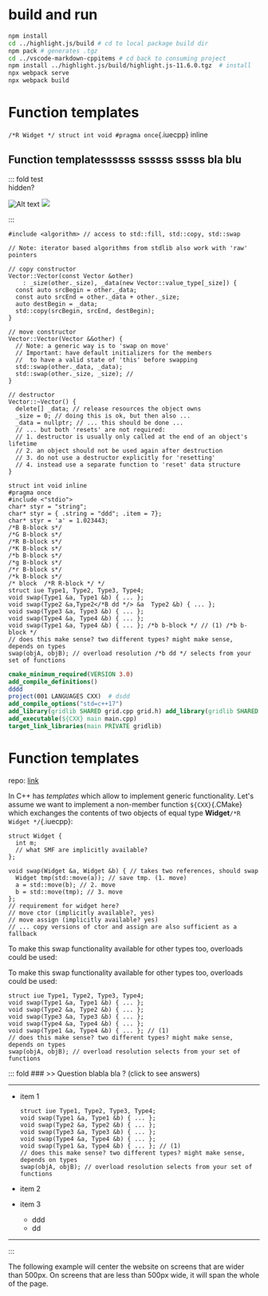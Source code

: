 # build and run
```bash
npm install 
cd ../highlight.js/build # cd to local package build dir
npm pack # generates .tgz
cd ../vscode-markdown-cppitems # cd back to consuming project
npm install ../highlight.js/build/highlight.js-11.6.0.tgz  # install
npx webpack serve
npx webpack build 
```


# Function templates



`/*R Widget */ struct int void #pragma once`{.iuecpp} inline

## Function templatessssss  ssssss  sssss bla blu

::: fold test  
hidden?

![Alt text](https://raw.github.com/specialorange/FDXCM/master/doc/controllers_brief.svg)
![](https://cdn.sstatic.net/Img/teams/teams-illo-free-sidebar-promo.svg?v=47faa659a05e)

:::

```iuecpp
#include <algorithm> // access to std::fill, std::copy, std::swap

// Note: iterator based algorithms from stdlib also work with 'raw' pointers

// copy constructor
Vector::Vector(const Vector &other)
    : _size(other._size), _data(new Vector::value_type[_size]) {
  const auto srcBegin = other._data; 
  const auto srcEnd = other._data + other._size; 
  auto destBegin = _data; 
  std::copy(srcBegin, srcEnd, destBegin);
}

// move constructor
Vector::Vector(Vector &&other) {
  // Note: a generic way is to 'swap on move'
  // Important: have default initializers for the members
  //  to have a valid state of 'this' before swapping
  std::swap(other._data, _data);
  std::swap(other._size, _size); //
}

// destructor
Vector::~Vector() {
  delete[] _data; // release resources the object owns
  _size = 0; // doing this is ok, but then also ...
  _data = nullptr; // ... this should be done ...
  // ... but both 'resets' are not required:
  // 1. destructor is usually only called at the end of an object's lifetime 
  // 2. an object should not be used again after destruction 
  // 3. do not use a destructor explicitly for 'resetting'
  // 4. instead use a separate function to 'reset' data structure
}
```

```iuecpp
struct int void inline
#pragma once
#include <"stdio">
char* styr = "string";
char* styr = { .string = "ddd"; .item = 7};
char* styr = 'a' = 1.023443;
/*B B-block s*/
/*G B-block s*/
/*R B-block s*/
/*K B-block s*/
/*b B-block s*/
/*g B-block s*/
/*r B-block s*/
/*k B-block s*/
/* block  /*R R-block */ */
struct iue Type1, Type2, Type3, Type4;
void swap(Type1 &a, Type1 &b) { ... };
void swap(Type2 &a,Type2</*B dd */> &a  Type2 &b) { ... };
void swap(Type3 &a, Type3 &b) { ... }; 
void swap(Type4 &a, Type4 &b) { ... };
void swap(Type1 &a, Type4 &b) { ... }; /*b b-block */ // (1) /*b b-block */
// does this make sense? two different types? might make sense, depends on types
swap(objA, objB); // overload resolution /*b dd */ selects from your set of functions
```

```CMake
cmake_minimum_required(VERSION 3.0)
add_compile_definitions()
dddd
project(001 LANGUAGES CXX)  # dsdd
add_compile_options("std=c++17")
add_library(gridlib SHARED grid.cpp grid.h) add_library(gridlib SHARED grid.cpp grid.h) add_library(gridlib SHARED grid.cpp grid.h)
add_executable(${CXX} main main.cpp)
target_link_libraries(main PRIVATE gridlib)
```

# Function templates

repo: [link](https://gitlab.tuwien.ac.at/e360017/test-pages)

In C++ has *templates* which allow to implement generic functionality.
Let's assume we want to implement a non-member function `${CXX}`{.CMake} which exchanges the contents of two objects of equal type **Widget**`/*R Widget */`{.iuecpp}:
```iuecpp
struct Widget {
  int m;
  // what SMF are implicitly available?
};

void swap(Widget &a, Widget &b) { // takes two references, should swap 
  Widget tmp(std::move(a)); // save tmp. (1. move)
  a = std::move(b); // 2. move 
  b = std::move(tmp); // 3. move 
};
// requirement for widget here?
// move ctor (implicitly available?, yes)
// move assign (implicitly available? yes)
// ... copy versions of ctor and assign are also sufficient as a fallback

```
To make this swap functionality available for other types too, overloads could be used:


To make this swap functionality available for other types too, overloads could be used:
```iuecpp
struct iue Type1, Type2, Type3, Type4;
void swap(Type1 &a, Type1 &b) { ... };
void swap(Type2 &a, Type2 &b) { ... };
void swap(Type3 &a, Type3 &b) { ... }; 
void swap(Type4 &a, Type4 &b) { ... };
void swap(Type1 &a, Type4 &b) { ... }; // (1)
// does this make sense? two different types? might make sense, depends on types
swap(objA, objB); // overload resolution selects from your set of functions
```

::: fold ### >> Question blabla bla ? (click to see answers)

---

- item 1

    ```iuecpp
    struct iue Type1, Type2, Type3, Type4;
    void swap(Type1 &a, Type1 &b) { ... };
    void swap(Type2 &a, Type2 &b) { ... };
    void swap(Type3 &a, Type3 &b) { ... }; 
    void swap(Type4 &a, Type4 &b) { ... };
    void swap(Type1 &a, Type4 &b) { ... }; // (1)
    // does this make sense? two different types? might make sense, depends on types
    swap(objA, objB); // overload resolution selects from your set of functions
    ```


- item 2
- item 3
    - ddd
    - dd
---
:::

The following example will center the website on screens that are wider than 500px. On screens that are less than 500px wide, it will span the whole of the page.